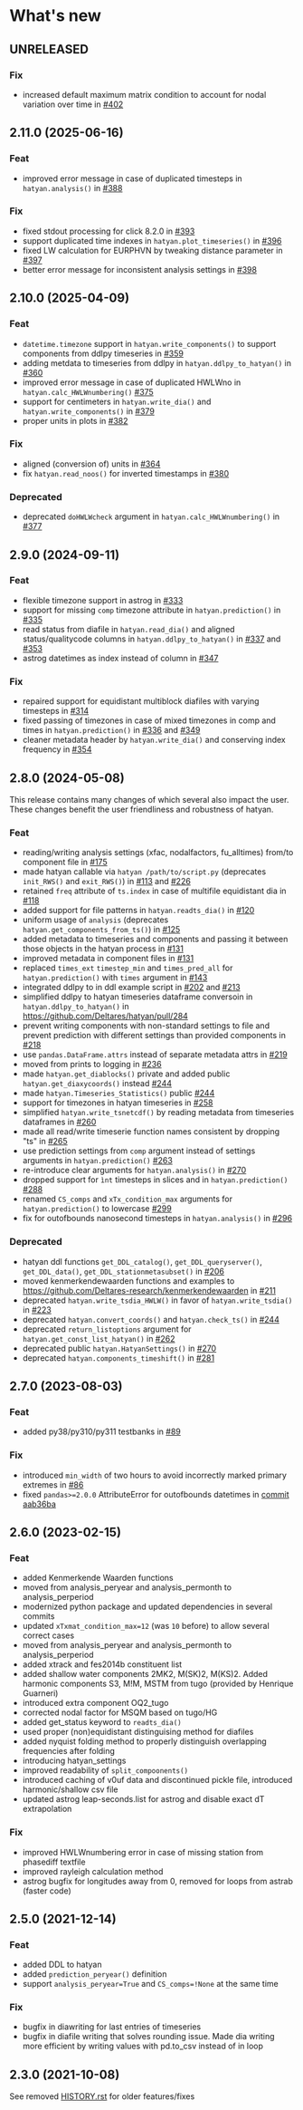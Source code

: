 # What's new

## UNRELEASED

### Fix
- increased default maximum matrix condition to account for nodal variation over time in [#402](https://github.com/Deltares/hatyan/pull/402)


## 2.11.0 (2025-06-16)

### Feat
- improved error message in case of duplicated timesteps in `hatyan.analysis()` in [#388](https://github.com/Deltares/hatyan/pull/388)

### Fix
- fixed stdout processing for click 8.2.0 in [#393](https://github.com/Deltares/hatyan/pull/393)
- support duplicated time indexes in `hatyan.plot_timeseries()` in [#396](https://github.com/Deltares/hatyan/pull/396)
- fixed LW calculation for EURPHVN by tweaking distance parameter in [#397](https://github.com/Deltares/hatyan/pull/397)
- better error message for inconsistent analysis settings in [#398](https://github.com/Deltares/hatyan/pull/398)


## 2.10.0 (2025-04-09)

### Feat
- `datetime.timezone` support in `hatyan.write_components()` to support components from ddlpy timeseries in [#359](https://github.com/Deltares/hatyan/pull/359)
- adding metdata to timeseries from ddlpy in `hatyan.ddlpy_to_hatyan()` in [#360](https://github.com/Deltares/hatyan/pull/360)
- improved error message in case of duplicated HWLWno in `hatyan.calc_HWLWnumbering()` [#375](https://github.com/Deltares/hatyan/pull/375)
- support for centimeters in `hatyan.write_dia()` and `hatyan.write_components()` in [#379](https://github.com/Deltares/hatyan/pull/379)
- proper units in plots in [#382](https://github.com/Deltares/hatyan/pull/382)

### Fix
- aligned (conversion of) units in [#364](https://github.com/Deltares/hatyan/pull/364)
- fix `hatyan.read_noos()` for inverted timestamps in [#380](https://github.com/Deltares/hatyan/pull/380)

### Deprecated
- deprecated `doHWLWcheck` argument in `hatyan.calc_HWLWnumbering()` in [#377](https://github.com/Deltares/hatyan/pull/377)


## 2.9.0 (2024-09-11)

### Feat
- flexible timezone support in astrog in [#333](https://github.com/Deltares/hatyan/pull/333)
- support for missing `comp` timezone attribute in `hatyan.prediction()` in [#335](https://github.com/Deltares/hatyan/pull/335)
- read status from diafile in `hatyan.read_dia()` and aligned status/qualitycode columns in `hatyan.ddlpy_to_hatyan()` in [#337](https://github.com/Deltares/hatyan/pull/337) and [#353](https://github.com/Deltares/hatyan/pull/353)
- astrog datetimes as index instead of column in [#347](https://github.com/Deltares/hatyan/pull/347)

### Fix
- repaired support for equidistant multiblock diafiles with varying timesteps in [#314](https://github.com/Deltares/hatyan/pull/314)
- fixed passing of timezones in case of mixed timezones in comp and times in `hatyan.prediction()` in [#336](https://github.com/Deltares/hatyan/pull/336) and [#349](https://github.com/Deltares/hatyan/pull/349)
- cleaner metadata header by `hatyan.write_dia()` and conserving index frequency in [#354](https://github.com/Deltares/hatyan/pull/354)


## 2.8.0 (2024-05-08)
This release contains many changes of which several also impact the user. These changes benefit the user friendliness and robustness of hatyan.

### Feat
- reading/writing analysis settings (xfac, nodalfactors, fu_alltimes) from/to component file in [#175](https://github.com/Deltares/hatyan/pull/175)
- made hatyan callable via `hatyan /path/to/script.py` (deprecates `init_RWS()` and `exit_RWS()`) in [#113](https://github.com/Deltares/hatyan/pull/113) and [#226](https://github.com/Deltares/hatyan/issues/226)
- retained `freq` attribute of `ts.index` in case of multifile equidistant dia in [#118](https://github.com/Deltares/hatyan/pull/118)
- added support for file patterns in `hatyan.readts_dia()` in [#120](https://github.com/Deltares/hatyan/pull/120)
- uniform usage of `analysis` (deprecates `hatyan.get_components_from_ts()`) in [#125](https://github.com/Deltares/hatyan/pull/125)
- added metadata to timeseries and components and passing it between those objects in the hatyan process in [#131](https://github.com/Deltares/hatyan/pull/131)
- improved metadata in component files in [#131](https://github.com/Deltares/hatyan/pull/131)
- replaced `times_ext` `timestep_min` and `times_pred_all` for `hatyan.prediction()` with `times` argument in [#143](https://github.com/Deltares/hatyan/pull/143)
- integrated ddlpy to in ddl example script in [#202](https://github.com/Deltares/hatyan/pull/202) and [#213](https://github.com/Deltares/hatyan/pull/213)
- simplified ddlpy to hatyan timeseries dataframe conversoin in `hatyan.ddlpy_to_hatyan()` in https://github.com/Deltares/hatyan/pull/284
- prevent writing components with non-standard settings to file and prevent prediction with different settings than provided components in [#218](https://github.com/Deltares/hatyan/pull/218)
- use `pandas.DataFrame.attrs` instead of separate metadata attrs in [#219](https://github.com/Deltares/hatyan/pull/219)
- moved from prints to logging in [#236](https://github.com/Deltares/hatyan/pull/236)
- made `hatyan.get_diablocks()` private and added public `hatyan.get_diaxycoords()` instead [#244](https://github.com/Deltares/hatyan/pull/244)
- made `hatyan.Timeseries_Statistics()` public [#244](https://github.com/Deltares/hatyan/pull/244)
- support for timezones in hatyan timeseries in [#258](https://github.com/Deltares/hatyan/pull/258)
- simplified `hatyan.write_tsnetcdf()` by reading metadata from timeseries dataframes in [#260](https://github.com/Deltares/hatyan/pull/260)
- made all read/write timeserie function names consistent by dropping "ts" in [#265](https://github.com/Deltares/hatyan/pull/265)
- use prediction settings from `comp` argument instead of settings arguments in `hatyan.prediction()` [#263](https://github.com/Deltares/hatyan/issues/263)
- re-introduce clear arguments for `hatyan.analysis()` in [#270](https://github.com/Deltares/hatyan/pull/270)
- dropped support for `ìnt` timesteps in slices and in `hatyan.prediction()` [#288](https://github.com/Deltares/hatyan/pull/288)
- renamed `CS_comps` and `xTx_condition_max` arguments for `hatyan.prediction()` to lowercase [#299](https://github.com/Deltares/hatyan/pull/292)
- fix for outofbounds nanosecond timesteps in `hatyan.analysis()` in [#296](https://github.com/Deltares/hatyan/pull/296)

### Deprecated
- hatyan ddl functions `get_DDL_catalog()`, `get_DDL_queryserver()`, `get_DDL_data()`, `get_DDL_stationmetasubset()` in [#206](https://github.com/Deltares/hatyan/pull/206)
- moved kenmerkendewaarden functions and examples to https://github.com/Deltares-research/kenmerkendewaarden in [#211](https://github.com/Deltares/hatyan/pull/211)
- deprecated `hatyan.write_tsdia_HWLW()` in favor of `hatyan.write_tsdia()` in [#223](https://github.com/Deltares/hatyan/pull/223)
- deprecated `hatyan.convert_coords()` and `hatyan.check_ts()` in [#244](https://github.com/Deltares/hatyan/pull/244)
- deprecated `return_listoptions` argument for `hatyan.get_const_list_hatyan()` in [#262](https://github.com/Deltares/hatyan/pull/262)
- deprecated public `hatyan.HatyanSettings()` in [#270](https://github.com/Deltares/hatyan/pull/270)
- deprecated `hatyan.components_timeshift()` in [#281](https://github.com/Deltares/hatyan/pull/281)


## 2.7.0 (2023-08-03)

### Feat
- added py38/py310/py311 testbanks in [#89](https://github.com/Deltares/hatyan/pull/89)

### Fix
- introduced `min_width` of two hours to avoid incorrectly marked primary extremes in [#86](https://github.com/Deltares/hatyan/pull/86)
- fixed `pandas>=2.0.0` AttributeError for outofbounds datetimes in [commit aab36ba](https://github.com/Deltares/hatyan/commit/aab36ba6a5adeb4cec255f39c505f397f6a60be5)


## 2.6.0 (2023-02-15)

### Feat
- added Kenmerkende Waarden functions
- moved from analysis_peryear and analysis_permonth to analysis_perperiod
- modernized python package and updated dependencies in several commits
- updated `xTxmat_condition_max=12` (was `10` before) to allow several correct cases
- moved from analysis_peryear and analysis_permonth to analysis_perperiod
- added xtrack and fes2014b constituent list
- added shallow water components 2MK2, M(SK)2, M(KS)2. Added harmonic components S3, M!M, MSTM from tugo (provided by Henrique Guarneri)
- introduced extra component OQ2_tugo
- corrected nodal factor for MSQM based on tugo/HG
- added get_status keyword to `readts_dia()`
- used proper (non)equidistant distinguising method for diafiles
- added nyquist folding method to properly distinguish overlapping frequencies after folding
- introducing hatyan_settings
- improved readability of `split_compoonents()`
- introduced caching of v0uf data and discontinued pickle file, introduced harmonic/shallow csv file
- updated astrog leap-seconds.list for astrog and disable exact dT extrapolation

### Fix
- improved HWLWnumbering error in case of missing station from phasediff textfile
- improved rayleigh calculation method
- astrog bugfix for longitudes away from 0, removed for loops from astrab (faster code)


## 2.5.0 (2021-12-14)

### Feat
- added DDL to hatyan
- added `prediction_peryear()` definition
- support `analysis_peryear=True` and `CS_comps=!None` at the same time

### Fix
- bugfix in diawriting for last entries of timeseries
- bugfix in diafile writing that solves rounding issue. Made dia writing more efficient by writing values with pd.to_csv instead of in loop


## 2.3.0 (2021-10-08)

See removed [HISTORY.rst](https://github.com/Deltares/hatyan/blob/442f1b7b0975e40f29afe6fbf7d252c6271b3741/HISTORY.rst) for older features/fixes
